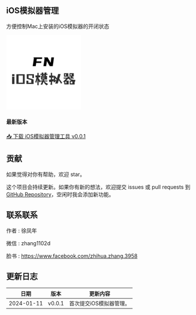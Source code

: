 ## iOS模拟器管理
方便控制Mac上安装的iOS模拟器的开闭状态

<img src="assets/images/icon-1024.png" width="200" height="200" alt="App Icon">

#### 最新版本
[📥 下载 iOS模拟器管理工具 v0.0.1](https://github.com/ke112/iOSSimulatorManager/assets/file/newVersion/iOS模拟器管理.zip)


## 贡献

如果觉得对你有帮助，欢迎 star。

这个项目会持续更新。如果你有新的想法，欢迎提交 issues 或 pull requests 到 [GitHub Repository](https://github.com/ke112/iOSSimulatorManager/)，空闲时我会添加新功能。


## 联系联系
作者 : 徐凤年

微信 : zhang1102d

脸书 : https://www.facebook.com/zhihua.zhang.3958

## 更新日志
| 日期       | 版本   | 更新内容                |
| ---------- | ------ | ----------------------- |
| 2024-01-11 | v0.0.1 | 首次提交iOS模拟器管理。 |
